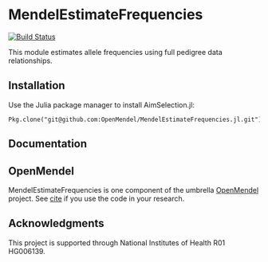# MendelEstimateFrequencies

[![Build Status](https://travis-ci.org/OpenMendel/MendelEstimateFrequencies.jl.svg?branch=master)](https://travis-ci.org/OpenMendel/MendelEstimateFrequencies.jl)

This module estimates allele frequencies using full pedigree data relationships.

## Installation

Use the Julia package manager to install AimSelection.jl:

    Pkg.clone("git@github.com:OpenMendel/MendelEstimateFrequencies.jl.git")

## Documentation


## OpenMendel

MendelEstimateFrequencies is one component of the umbrella [OpenMendel](https://github.com/OpenMendel) project. See [cite]() if you use the code in your research.    

## Acknowledgments
This project is supported through National Institutes of Health R01 HG006139.
